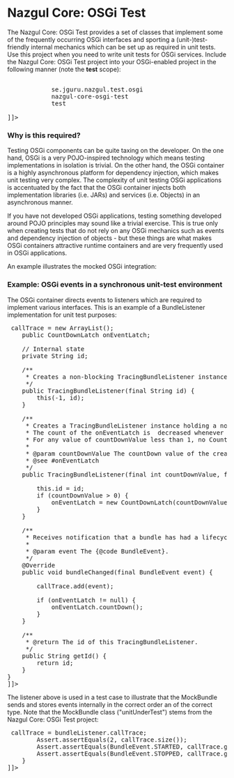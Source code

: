 # Nazgul Core: OSGi Test

The Nazgul Core: OSGi Test provides a set of classes that implement some of the
frequently occurring OSGi interfaces and sporting a (unit-)test-friendly internal
mechanics which can be set up as required in unit tests. Use this project when you
need to write unit tests for OSGi services. Include the Nazgul Core: OSGi Test
project into your OSGi-enabled project in the following manner
(note the **test** scope):

<pre class="brush: xml"><![CDATA[
        <dependency>
            <groupId>se.jguru.nazgul.test.osgi</groupId>
            <artifactId>nazgul-core-osgi-test</artifactId>
            <scope>test</scope>
        </dependency>
]]></pre>

### Why is this required?

Testing OSGi components can be quite taxing on the developer. On the one hand, OSGi
is a very POJO-inspired technology which means testing implementations in isolation
is trivial. On the other hand, the OSGi container is a highly asynchronous platform
for dependency injection, which makes unit testing very complex. The complexity of
unit testing OSGi applications is accentuated by the fact that the OSGi container
injects both implementation libraries (i.e. JARs) and services (i.e. Objects) in an
asynchronous manner.

If you have not developed OSGi applications, testing something developed around POJO
principles may sound like a trivial exercise. This is true only when creating tests
that do not rely on any OSGi mechanics such as events and dependency injection of
objects - but these things are what makes OSGi containers attractive runtime containers
and are very frequently used in OSGi applications.

An example illustrates the mocked OSGi integration:

### Example: OSGi events in a synchronous unit-test environment

The OSGi container directs events to listeners which are required to implement
various interfaces. This is an example of a BundleListener implementation for
unit test purposes:

<pre class="brush: java" title="Prelude: An OSGi BundleListener class"><![CDATA[

    public class TracingBundleListener implements BundleListener {

    public List<BundleEvent> callTrace = new ArrayList<BundleEvent>();
    public CountDownLatch onEventLatch;

    // Internal state
    private String id;

    /**
     * Creates a non-blocking TracingBundleListener instance.
     */
    public TracingBundleListener(final String id) {
        this(-1, id);
    }

    /**
     * Creates a TracingBundleListener instance holding a non-null onEventLatch with the given count.
     * The count of the onEventLatch is  decreased whenever the bundleChanged method is called.
     * For any value of countDownValue less than 1, no CountDownLatch will be created.
     *
     * @param countDownValue The countDown value of the created onEventLatch.
     * @see #onEventLatch
     */
    public TracingBundleListener(final int countDownValue, final String id) {

        this.id = id;
        if (countDownValue > 0) {
            onEventLatch = new CountDownLatch(countDownValue);
        }
    }

    /**
     * Receives notification that a bundle has had a lifecycle change.
     *
     * @param event The {@code BundleEvent}.
     */
    @Override
    public void bundleChanged(final BundleEvent event) {

        callTrace.add(event);

        if (onEventLatch != null) {
            onEventLatch.countDown();
        }
    }

    /**
     * @return The id of this TracingBundleListener.
     */
    public String getId() {
        return id;
    }
}
]]></pre>

The listener above is used in a test case to illustrate that the MockBundle sends and stores
events internally in the correct order an of the correct type. Note that the MockBundle class
("unitUnderTest") stems from the Nazgul Core: OSGi Test project:

<pre class="brush: java" title="OSGi-ified Unit Test using Nazgul Core: OSGi Test"><![CDATA[

    // Shared state
    private String osgiStringVersion = "1.2.3.SNAPSHOT";
    private MockBundle unitUnderTest;

    @Before
    public void setupSharedState() {
        unitUnderTest = new MockBundle(osgiStringVersion);
    }

    @Test
    public void validateListenerCallbacksOnStartStopLifecycle() throws BundleException {

        // Assemble
        final TracingBundleListener bundleListener = new TracingBundleListener("testId");
        unitUnderTest.getBundleContext().addBundleListener(bundleListener);

        // Act
        unitUnderTest.start();
        unitUnderTest.stop();

        // Assert
        final List<BundleEvent> callTrace = bundleListener.callTrace;
        Assert.assertEquals(2, callTrace.size());
        Assert.assertEquals(BundleEvent.STARTED, callTrace.get(0).getType());
        Assert.assertEquals(BundleEvent.STOPPED, callTrace.get(1).getType());
    }
]]></pre>
